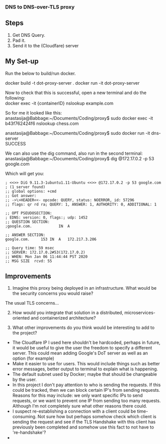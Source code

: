 ### DNS to DNS-over-TLS proxy ###  

## Steps ## 

1. Get DNS Query.  
2. Pad it.  
3. Send it to the (Cloudfare) server  



## My Set-up ##  

Run the below to build/run docker.  

docker build -t dot-proxy-server .
docker run -it dot-proxy-server

Now to check that this is successful, open a new terminal and do the following:  
docker exec -it {containerID} nslookup example.com

So for me it looked like this:  
anastasija@Babbage:~/Documents/Coding/proxy$ sudo docker exec -it b43f762424f6 nslookup chess.com  

anastasija@Babbage:~/Documents/Coding/proxy$ sudo docker run -it dns-server  
SUCCESS


We can also use the dig command, also run in the second terminal:  
anastasija@Babbage:~/Documents/Coding/proxy$ dig @172.17.0.2 -p 53 google.com   

Which will get you:  

```
; <<>> DiG 9.11.3-1ubuntu1.11-Ubuntu <<>> @172.17.0.2 -p 53 google.com
; (1 server found)
;; global options: +cmd
;; Got answer:
;; ->\>HEADER<<- opcode: QUERY, status: NOERROR, id: 57296
;; flags: qr rd ra; QUERY: 1, ANSWER: 1, AUTHORITY: 0, ADDITIONAL: 1

;; OPT PSEUDOSECTION:
; EDNS: version: 0, flags:; udp: 1452
;; QUESTION SECTION:
;google.com.			IN	A

;; ANSWER SECTION:
google.com.		153	IN	A	172.217.3.206

;; Query time: 59 msec
;; SERVER: 172.17.0.2#53(172.17.0.2)
;; WHEN: Mon Jan 06 11:44:44 PST 2020
;; MSG SIZE  rcvd: 55
```


## Improvements ##  
1. Imagine this proxy being deployed in an infrastructure. What would be the security concerns you would raise?  

The usual TLS concerns...



2. How would you integrate that solution in a distributed, microservices-oriented and containerized architecture?  

3. What other improvements do you think would be interesting to add to the project? 
- The Cloudfare IP I used here shouldn't be hardcoded, perhaps in future, it would be useful to give the user the freedom to specify a different server. This could mean adding Google's DoT server as well as an option (for example)
- Make it easier to use for users. This would include things such as better error messages, better output to terminal to explain what is happening.
- The default subnet used by Docker; maybe that should be changeable by the user.  
- In this project I don't pay attention to who is sending the requests. If this could be tracked, then we can block certain IP's from sending requests. Reasons for this may include: we only want specific IPs to send requests, or we want to prevent one IP from sending too many requests. Although I'm not completely sure what other reasons there could.  
- I suspect re-establishing a connection with a client could be time-consuming. Not sure how but perhaps somehow check which client is sending the request and see if the TLS Handshake with this client has previously been completed and somehow use this fact to not have to 're-handshake'?
-  
